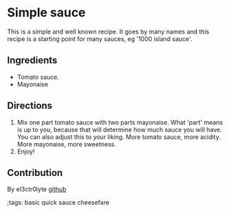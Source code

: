 # Simple sauce

This is a simple and well known recipe. It goes by many names and this recipe is a starting point for many sauces, eg '1000 island sauce'.

## Ingredients

+ Tomato sauce.
+ Mayonaise

## Directions

1. Mix one part tomato sauce with two parts mayonaise. What 'part' means is up to you, because that will determine how much sauce you will have. You can also adjust this to your liking. More tomato sauce, more acidity. More mayonaise, more sweetness.
2. Enjoy!

## Contribution

By el3ctr0lyte [github](https://github.com/el3ctr0lyte)

;tags: basic quick sauce cheesefare
